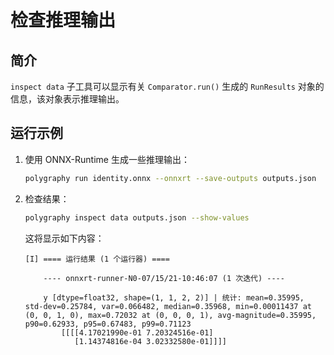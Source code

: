 # 检查推理输出


## 简介

`inspect data` 子工具可以显示有关 `Comparator.run()` 生成的 `RunResults` 对象的信息，该对象表示推理输出。


## 运行示例

1.  使用 ONNX-Runtime 生成一些推理输出：

    ```bash
    polygraphy run identity.onnx --onnxrt --save-outputs outputs.json
    ```

2.  检查结果：

    ```bash
    polygraphy inspect data outputs.json --show-values
    ```

    这将显示如下内容：

    ```
    [I] ==== 运行结果 (1 个运行器) ====

        ---- onnxrt-runner-N0-07/15/21-10:46:07 (1 次迭代) ----

        y [dtype=float32, shape=(1, 1, 2, 2)] | 统计: mean=0.35995, std-dev=0.25784, var=0.066482, median=0.35968, min=0.00011437 at (0, 0, 1, 0), max=0.72032 at (0, 0, 0, 1), avg-magnitude=0.35995, p90=0.62933, p95=0.67483, p99=0.71123
            [[[[4.17021990e-01 7.20324516e-01]
               [1.14374816e-04 3.02332580e-01]]]]
    ```
